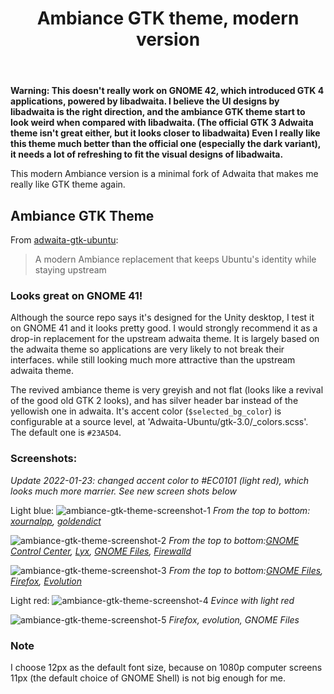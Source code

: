 ﻿---
layout: post
title: "Ambiance GTK theme, modern version"
last_modified_at: 2022-06-27
categories: [awesome, gtk]
---
<!-- This Source Code Form is subject to the terms of the Mozilla Public
   - License, v. 2.0. If a copy of the MPL was not distributed with this
   - file, You can obtain one at https://mozilla.org/MPL/2.0/. -->
**Warning: This doesn't really work on GNOME 42, which introduced GTK 4 applications, powered by libadwaita. I believe the UI designs by libadwaita is the right direction, and the ambiance GTK theme start to look weird when compared with libadwaita. (The official GTK 3 Adwaita theme isn't great either, but it looks closer to libadwaita) Even I really like this theme much better than the official one (especially the dark variant), it needs a lot of refreshing to fit the visual designs of libadwaita.**

This modern Ambiance version is a minimal fork of Adwaita that makes me really like GTK theme again.

## Ambiance GTK Theme
From [adwaita-gtk-ubuntu](https://github.com/pojntfx/adwaita-gtk-ubuntu):
> A modern Ambiance replacement that keeps Ubuntu's identity while staying upstream

### Looks great on GNOME 41!
Although the source repo says it's designed for the Unity desktop, I test it on GNOME 41 and it looks pretty good. I would strongly recommend it as a drop-in replacement for the upstream adwaita theme. It is largely based on the adwaita theme so applications are very likely to not break their interfaces. while still looking much more attractive than the upstream adwaita theme. 

The revived ambiance theme is very greyish and not flat (looks like a revival of the good old GTK 2 looks), and has silver header bar instead of the yellowish one in adwaita. It's accent color (`$selected_bg_color`) is configurable at a source level, at 'Adwaita-Ubuntu/gtk-3.0/_colors.scss'. The default one is `#23A5D4`.

### Screenshots:
*Update 2022-01-23: changed accent color to #EC0101 (light red), which looks much more marrier. See new screen shots below*

Light blue:
![ambiance-gtk-theme-screenshot-1](../../../static/2021-12-02/ambiance-gtk-theme-screenshot-1.png)
*From the top to bottom: [xournalpp](https://xournalpp.github.io/), [goldendict](http://goldendict.org/)*

![ambiance-gtk-theme-screenshot-2](../../../static/2021-12-02/ambiance-gtk-theme-screenshot-2.png)
*From the top to bottom:[GNOME Control Center](https://gitlab.gnome.org/GNOME/gnome-control-center), [Lyx](https://www.lyx.org/), [GNOME Files](https://wiki.gnome.org/Apps/Files), [Firewalld](https://firewalld.org/)*

![ambiance-gtk-theme-screenshot-3](../../../static/2021-12-02/ambiance-gtk-theme-screenshot-3.png)
*From the top to bottom:[GNOME Files](https://wiki.gnome.org/Apps/Files), [Firefox](https://www.mozilla.org/firefox/), [Evolution](https://wiki.gnome.org/Apps/Evolution)*

Light red:
![ambiance-gtk-theme-screenshot-4](../../../static/2022-01-23/ambiance-gtk-theme-screenshot-4.png)
*Evince with light red*

![ambiance-gtk-theme-screenshot-5](../../../static/2022-01-23/ambiance-gtk-theme-screenshot-5.png)
*Firefox, evolution, GNOME Files*

### Note
I choose 12px as the default font size, because on 1080p computer screens 11px (the default choice of GNOME Shell) is not big enough for me.
